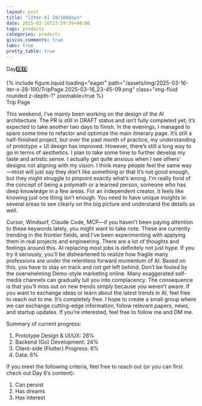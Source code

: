 ```yaml
---
layout: post
title: "[Iter-X] 28/100days"
date: 2025-03-16T23:59:59+08:00
tags: products
categories: products
giscus_comments: true
tabs: true
pretty_table: true
---
```


Day2️⃣8️⃣

<div class="row mt-3">
    <div class="col-sm mt-0 mb-0">
        {% include figure.liquid loading="eager" path="/assets/img/2025-03-16-iter-x-28-100/TripPage.2025-03-16_23-45-09.png" class="img-fluid rounded z-depth-1" zoomable=true %}
    </div>
</div>
<div class="caption mt-0">
    Trip Page
</div>

This weekend, I’ve mainly been working on the design of the AI architecture. The PR is still in DRAFT status and isn’t fully completed yet; it’s expected to take another two days to finish. In the evenings, I managed to spare some time to refactor and optimize the main itinerary page. It’s still a half-finished project, but over the past month of practice, my understanding of prototype + UI design has improved. However, there’s still a long way to go in terms of aesthetics. I plan to take some time to further develop my taste and artistic sense. I actually get quite anxious when I see others’ designs not aligning with my vision. I think many people feel the same way—most will just say they don’t like something or that it’s not good enough, but they might struggle to pinpoint exactly what’s wrong. I’m really fond of the concept of being a polymath or a learned person, someone who has deep knowledge in a few areas. For an independent creator, it feels like knowing just one thing isn’t enough. You need to have unique insights in several areas to see clearly on the big picture and understand the details as well.

Cursor, Windsurf, Claude Code, MCP—if you haven’t been paying attention to these keywords lately, you might want to take note. These are currently trending in the frontier fields, and I’ve been experimenting with applying them in real projects and engineering. There are a lot of thoughts and feelings around this. AI replacing most jobs is definitely not just hype. If you try it seriously, you’ll be disheartened to realize how fragile many professions are under the relentless forward momentum of AI. Based on this, you have to stay on track and not get left behind. Don’t be fooled by the overwhelming Demo-style marketing online. Many exaggerated self-media channels can gradually lull you into complacency. The consequence is that you’ll miss out on new trends simply because you weren’t aware. If you want to exchange ideas or learn about the latest trends in AI, feel free to reach out to me. It’s completely free. I hope to create a small group where we can exchange cutting-edge information, follow relevant papers, news, and startup updates. If you’re interested, feel free to follow me and DM me.

Summary of current progress:

1. Prototype Design & UI/UX: 26%
2. Backend (Go) Development: 24%
3. Client-side (Flutter) Progress: 6%
4. Data: 6%

If you meet the following criteria, feel free to reach out (or you can first check out Day 6’s content):

1. Can persist
2. Has dreams
3. Has interest
